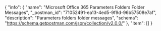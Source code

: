 {
  "info": {
    "name": "Microsoft Office 365 Parameters Folders Folder Messages",
    "_postman_id": "71052491-ea13-4ed5-9f9d-96b57508e7af",
    "description": "Parameters folders folder  messages",
    "schema": "https://schema.getpostman.com/json/collection/v2.0.0/"
  },
  "item": []
}